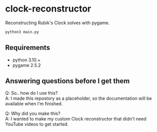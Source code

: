 # clock-reconstructor
Reconstructing Rubik's Clock solves with pygame.

```py
python3 main.py
```

## Requirements
- python 3.10.+
- pygame 2.5.2

## Answering questions before I get them

Q: So.. how do I use this?\
A: I made this repostory as a placeholder, so the documentation will be available when I'm finished.

Q: Why did you make this?\
A: I wanted to make my custom Clock reconstructor that didn't need YouTube videos to get started.
